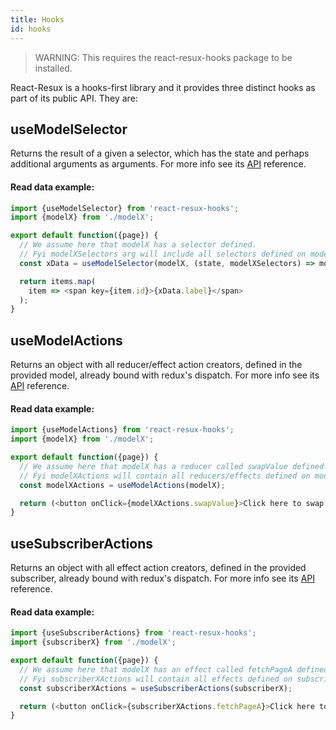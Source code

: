 ```yaml
---
title: Hooks
id: hooks
---
```


> WARNING: This requires the react-resux-hooks package to be installed.

React-Resux is a hooks-first library and it provides three distinct hooks as part of its public API. They are:

## useModelSelector
Returns the result of a given a selector, which has the state and perhaps additional arguments as arguments. For
more info see its [API](api/README.md#usemodelselector) reference.

#### Read data example:
```javascript
import {useModelSelector} from 'react-resux-hooks';
import {modelX} from './modelX';

export default function({page}) {
  // We assume here that modelX has a selector defined.
  // Fyi modelXSelectors arg will include all selectors defined on modelX.
  const xData = useModelSelector(modelX, (state, modelXSelectors) => modelXSelectors.dataByPage(page));

  return items.map(
    item => <span key={item.id}>{xData.label}</span>
  );
}
```

## useModelActions

Returns an object with all reducer/effect action creators, defined in the provided model, already bound with
redux's dispatch. For more info see its [API](api/README.md#usemodelactions) reference.

#### Read data example:
```javascript
import {useModelActions} from 'react-resux-hooks';
import {modelX} from './modelX';

export default function({page}) {
  // We assume here that modelX has a reducer called swapValue defined.
  // Fyi modelXActions will contain all reducers/effects defined on modelX.
  const modelXActions = useModelActions(modelX);

  return (<button onClick={modelXActions.swapValue}>Click here to swap value!</button>);
}
```

## useSubscriberActions

Returns an object with all effect action creators, defined in the provided subscriber, already bound with redux's
dispatch. For more info see its [API](api/README.md#usesubscriberactions) reference.

#### Read data example:
```javascript
import {useSubscriberActions} from 'react-resux-hooks';
import {subscriberX} from './modelX';

export default function({page}) {
  // We assume here that modelX has an effect called fetchPageA defined.
  // Fyi subscriberXActions will contain all effects defined on subscriberX.
  const subscriberXActions = useSubscriberActions(subscriberX);

  return (<button onClick={subscriberXActions.fetchPageA}>Click here to fetch page a!</button>)
}
```
